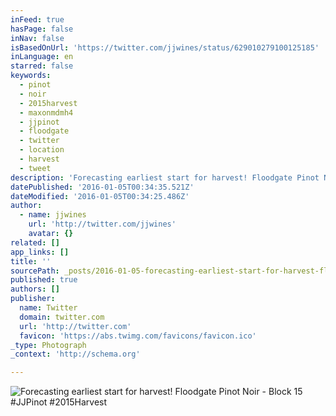 ```yaml
---
inFeed: true
hasPage: false
inNav: false
isBasedOnUrl: 'https://twitter.com/jjwines/status/629010279100125185'
inLanguage: en
starred: false
keywords:
  - pinot
  - noir
  - 2015harvest
  - maxonmdmh4
  - jjpinot
  - floodgate
  - twitter
  - location
  - harvest
  - tweet
description: 'Forecasting earliest start for harvest! Floodgate Pinot Noir - Block 15 #JJPinot #2015Harvest'
datePublished: '2016-01-05T00:34:35.521Z'
dateModified: '2016-01-05T00:34:25.486Z'
author:
  - name: jjwines
    url: 'http://twitter.com/jjwines'
    avatar: {}
related: []
app_links: []
title: ''
sourcePath: _posts/2016-01-05-forecasting-earliest-start-for-harvest-floodgate-pinot-noir.md
published: true
authors: []
publisher:
  name: Twitter
  domain: twitter.com
  url: 'http://twitter.com'
  favicon: 'https://abs.twimg.com/favicons/favicon.ico'
_type: Photograph
_context: 'http://schema.org'

---
```

![Forecasting earliest start for harvest! Floodgate Pinot Noir - Block 15 #JJPinot #2015Harvest](https://s3-us-west-2.amazonaws.com/the-grid-img/p/bece4e96015418e69ae6714f0661a6ce09a92a87.jpg)